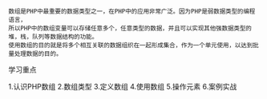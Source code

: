     数组是PHP中最重要的数据类型之一，在PHP中的应用非常广泛。因为PHP是弱数据类型的编程语言，
    所以PHP中的数组变量可以存储任意多个，任意类型的数据，并且可以实现其他强数据类型的堆，栈，队列等数据结构的功能。
    使用数组的目的就是将多个相互关联的数据组织在一起形成集合，作为一个单元使用，以达到批量处理数据的目的。

学习重点

1.认识PHP数组
2.数组类型
3.定义数组
4.使用数组
5.操作元素
6.案例实战
